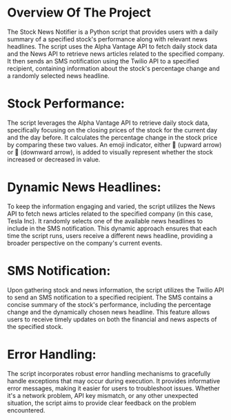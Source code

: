# Overview Of The Project
The Stock News Notifier is a Python script that provides users with a daily summary of a specified stock's performance along with relevant news headlines. The script uses the Alpha Vantage API to fetch daily stock data and the News API to retrieve news articles related to the specified company. It then sends an SMS notification using the Twilio API to a specified recipient, containing information about the stock's percentage change and a randomly selected news headline.

# Stock Performance:
The script leverages the Alpha Vantage API to retrieve daily stock data, specifically focusing on the closing prices of the stock for the current day and the day before. It calculates the percentage change in the stock price by comparing these two values. An emoji indicator, either 🔺 (upward arrow) or 🔻 (downward arrow), is added to visually represent whether the stock increased or decreased in value.

# Dynamic News Headlines: 
To keep the information engaging and varied, the script utilizes the News API to fetch news articles related to the specified company (in this case, Tesla Inc). It randomly selects one of the available news headlines to include in the SMS notification. This dynamic approach ensures that each time the script runs, users receive a different news headline, providing a broader perspective on the company's current events.

# SMS Notification: 
Upon gathering stock and news information, the script utilizes the Twilio API to send an SMS notification to a specified recipient. The SMS contains a concise summary of the stock's performance, including the percentage change and the dynamically chosen news headline. This feature allows users to receive timely updates on both the financial and news aspects of the specified stock.

# Error Handling: 
The script incorporates robust error handling mechanisms to gracefully handle exceptions that may occur during execution. It provides informative error messages, making it easier for users to troubleshoot issues. Whether it's a network problem, API key mismatch, or any other unexpected situation, the script aims to provide clear feedback on the problem encountered.
